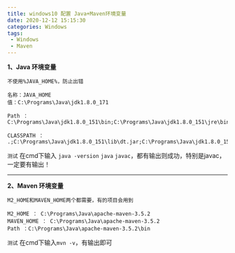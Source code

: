 ```yaml
---
title: windows10 配置 Java+Maven环境变量
date: 2020-12-12 15:15:30
categories: Windows
tags:
 - Windows
 - Maven
---
```


**1、Java 环境变量**

`不使用%JAVA_HOME%，防止出错`
```shell
名称：JAVA_HOME
值：C:\Programs\Java\jdk1.8.0_171

Path ：
C:\Programs\Java\jdk1.8.0_151\bin;C:\Programs\Java\jdk1.8.0_151\jre\bin;

CLASSPATH ： 
.;C:\Programs\Java\jdk1.8.0_151\lib\dt.jar;C:\Programs\Java\jdk1.8.0_151\lib\tools.jar;
```

`测试`
	在cmd下输入 `java -version` `java` `javac`，都有输出则成功，特别是javac，一定要有输出！

------------


**2、Maven 环境变量**

`M2_HOME和MAVEN_HOME两个都需要，有的项目会用到`
```shell
M2_HOME ： C:\Programs\Java\apache-maven-3.5.2
MAVEN_HOME ： C:\Programs\Java\apache-maven-3.5.2
Path ：C:\Programs\Java\apache-maven-3.5.2\bin
```

`测试`
	在cmd下输入`mvn -v`，有输出即可